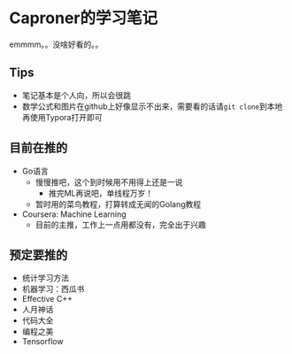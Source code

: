 # Caproner的学习笔记

emmmm。。没啥好看的。。   

## Tips

+ 笔记基本是个人向，所以会很跳
+ 数学公式和图片在github上好像显示不出来，需要看的话请`git clone`到本地再使用Typora打开即可

## 目前在推的

+ Go语言
  + 慢慢推吧，这个到时候用不用得上还是一说
    + 推完ML再说吧，单线程万岁！
  + 暂时用的菜鸟教程，打算转成无闻的Golang教程
+ Coursera: Machine Learning
  + 目前的主推，工作上一点用都没有，完全出于兴趣

## 预定要推的

+ 统计学习方法
+ 机器学习：西瓜书
+ Effective C++
+ 人月神话
+ 代码大全
+ 编程之美
+ Tensorflow